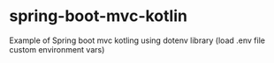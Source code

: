 # spring-boot-mvc-kotlin
Example of Spring boot mvc kotling using dotenv library (load .env file custom environment vars)
